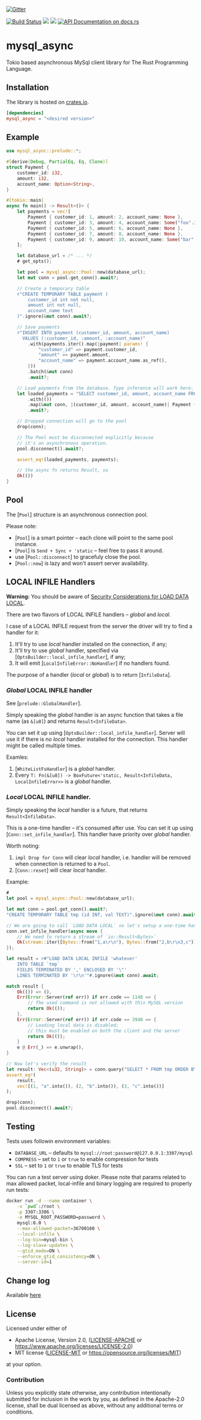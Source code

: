 [![Gitter](https://badges.gitter.im/rust-mysql/community.svg)](https://gitter.im/rust-mysql/community?utm_source=badge&utm_medium=badge&utm_campaign=pr-badge)

[![Build Status](https://dev.azure.com/aikorsky/mysql%20Rust/_apis/build/status/blackbeam.mysql_async?branchName=master)](https://dev.azure.com/aikorsky/mysql%20Rust/_build/latest?definitionId=2&branchName=master)
[![](https://meritbadge.herokuapp.com/mysql_async)](https://crates.io/crates/mysql_async)
[![](https://img.shields.io/crates/d/mysql_async.svg)](https://crates.io/crates/mysql_async)
[![API Documentation on docs.rs](https://docs.rs/mysql_async/badge.svg)](https://docs.rs/mysql_async)

# mysql_async

Tokio based asynchronous MySql client library for The Rust Programming Language.

## Installation

The library is hosted on [crates.io](https://crates.io/crates/mysql_async/).

```toml
[dependencies]
mysql_async = "<desired version>"
```

## Example

```rust
use mysql_async::prelude::*;

#[derive(Debug, PartialEq, Eq, Clone)]
struct Payment {
    customer_id: i32,
    amount: i32,
    account_name: Option<String>,
}

#[tokio::main]
async fn main() -> Result<()> {
    let payments = vec![
        Payment { customer_id: 1, amount: 2, account_name: None },
        Payment { customer_id: 3, amount: 4, account_name: Some("foo".into()) },
        Payment { customer_id: 5, amount: 6, account_name: None },
        Payment { customer_id: 7, amount: 8, account_name: None },
        Payment { customer_id: 9, amount: 10, account_name: Some("bar".into()) },
    ];

    let database_url = /* ... */
    # get_opts();

    let pool = mysql_async::Pool::new(database_url);
    let mut conn = pool.get_conn().await?;

    // Create a temporary table
    r"CREATE TEMPORARY TABLE payment (
        customer_id int not null,
        amount int not null,
        account_name text
    )".ignore(&mut conn).await?;

    // Save payments
    r"INSERT INTO payment (customer_id, amount, account_name)
      VALUES (:customer_id, :amount, :account_name)"
        .with(payments.iter().map(|payment| params! {
            "customer_id" => payment.customer_id,
            "amount" => payment.amount,
            "account_name" => payment.account_name.as_ref(),
        }))
        .batch(&mut conn)
        .await?;

    // Load payments from the database. Type inference will work here.
    let loaded_payments = "SELECT customer_id, amount, account_name FROM payment"
        .with(())
        .map(&mut conn, |(customer_id, amount, account_name)| Payment { customer_id, amount, account_name })
        .await?;

    // Dropped connection will go to the pool
    drop(conn);

    // The Pool must be disconnected explicitly because
    // it's an asynchronous operation.
    pool.disconnect().await?;

    assert_eq!(loaded_payments, payments);

    // the async fn returns Result, so
    Ok(())
}
```

## Pool

The [`Pool`] structure is an asynchronous connection pool.

Please note:

* [`Pool`] is a smart pointer – each clone will point to the same pool instance.
* [`Pool`] is `Send + Sync + 'static` – feel free to pass it around.
* use [`Pool::disconnect`] to gracefuly close the pool.
* [`Pool::new`] is lazy and won't assert server availability.

## LOCAL INFILE Handlers

**Warning:** You should be aware of [Security Considerations for LOAD DATA LOCAL][1].

There are two flavors of LOCAL INFILE handlers – _global_ and _local_.

I case of a LOCAL INFILE request from the server the driver will try to find a handler for it:

1.  It'll try to use _local_ handler installed on the connection, if any;
2.  It'll try to use _global_ handler, specified via [`OptsBuilder::local_infile_handler`],
    if any;
3.  It will emit [`LocalInfileError::NoHandler`] if no handlers found.

The purpose of a handler (_local_ or _global_) is to return [`InfileData`].

### _Global_ LOCAL INFILE handler

See [`prelude::GlobalHandler`].

Simply speaking the _global_ handler is an async function that takes a file name (as `&[u8]`)
and returns `Result<InfileData>`.

You can set it up using [`OptsBuilder::local_infile_handler`]. Server will use it if there is no
_local_ handler installed for the connection. This handler might be called multiple times.

Examles:

1.  [`WhiteListFsHandler`] is a _global_ handler.
2.  Every `T: Fn(&[u8]) -> BoxFuture<'static, Result<InfileData, LocalInfileError>>`
    is a _global_ handler.

### _Local_ LOCAL INFILE handler.

Simply speaking the _local_ handler is a future, that returns `Result<InfileData>`.

This is a one-time handler – it's consumed after use. You can set it up using
[`Conn::set_infile_handler`]. This handler have priority over _global_ handler.

Worth noting:

1.  `impl Drop for Conn` will clear _local_ handler, i.e. handler will be removed when
    connection is returned to a `Pool`.
2.  [`Conn::reset`] will clear _local_ handler.

Example:

```rust
#
let pool = mysql_async::Pool::new(database_url);

let mut conn = pool.get_conn().await?;
"CREATE TEMPORARY TABLE tmp (id INT, val TEXT)".ignore(&mut conn).await?;

// We are going to call `LOAD DATA LOCAL` so let's setup a one-time handler.
conn.set_infile_handler(async move {
    // We need to return a stream of `io::Result<Bytes>`
    Ok(stream::iter([Bytes::from("1,a\r\n"), Bytes::from("2,b\r\n3,c")]).map(Ok).boxed())
});

let result = r#"LOAD DATA LOCAL INFILE 'whatever'
    INTO TABLE `tmp`
    FIELDS TERMINATED BY ',' ENCLOSED BY '\"'
    LINES TERMINATED BY '\r\n'"#.ignore(&mut conn).await;

match result {
    Ok(()) => (),
    Err(Error::Server(ref err)) if err.code == 1148 => {
        // The used command is not allowed with this MySQL version
        return Ok(());
    },
    Err(Error::Server(ref err)) if err.code == 3948 => {
        // Loading local data is disabled;
        // this must be enabled on both the client and the server
        return Ok(());
    }
    e @ Err(_) => e.unwrap(),
}

// Now let's verify the result
let result: Vec<(u32, String)> = conn.query("SELECT * FROM tmp ORDER BY id ASC").await?;
assert_eq!(
    result,
    vec![(1, "a".into()), (2, "b".into()), (3, "c".into())]
);

drop(conn);
pool.disconnect().await?;
```

[1]: https://dev.mysql.com/doc/refman/8.0/en/load-data-local-security.html

## Testing

Tests uses followin environment variables:
* `DATABASE_URL` – defaults to `mysql://root:password@127.0.0.1:3307/mysql`
* `COMPRESS` – set to `1` or `true` to enable compression for tests
* `SSL` – set to `1` or `true` to enable TLS for tests

You can run a test server using doker. Please note that params related
to max allowed packet, local-infile and binary logging are required
to properly run tests:

```sh
docker run -d --name container \
    -v `pwd`:/root \
    -p 3307:3306 \
    -e MYSQL_ROOT_PASSWORD=password \
    mysql:8.0 \
    --max-allowed-packet=36700160 \
    --local-infile \
    --log-bin=mysql-bin \
    --log-slave-updates \
    --gtid_mode=ON \
    --enforce_gtid_consistency=ON \
    --server-id=1
```


## Change log

Available [here](https://github.com/blackbeam/mysql_async/releases)

## License

Licensed under either of

* Apache License, Version 2.0, ([LICENSE-APACHE](LICENSE-APACHE) or https://www.apache.org/licenses/LICENSE-2.0)
* MIT license ([LICENSE-MIT](LICENSE-MIT) or https://opensource.org/licenses/MIT)

at your option.

### Contribution

Unless you explicitly state otherwise, any contribution intentionally
submitted for inclusion in the work by you, as defined in the Apache-2.0
license, shall be dual licensed as above, without any additional terms or
conditions.
